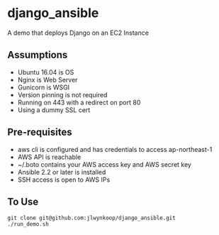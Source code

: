 # django_ansible

A demo that deploys Django on an EC2 Instance

Assumptions
-----------
- Ubuntu 16.04 is OS
- Nginx is Web Server
- Gunicorn is WSGI
- Version pinning is not required
- Running on 443 with a redirect on port 80
- Using a dummy SSL cert

Pre-requisites
--------------
- aws cli is configured and has credentials to access ap-northeast-1
- AWS API is reachable
- ~/.boto contains your AWS access key and AWS secret key
- Ansible 2.2 or later is installed
- SSH access is open to AWS IPs

To Use
------
```
git clone git@github.com:jlwynkoop/django_ansible.git
./run_demo.sh
```
